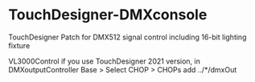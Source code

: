 # TouchDesigner-DMXconsole
TouchDesigner Patch for DMX512 signal control including 16-bit lighting fixture


VL3000Control
if you use TouchDesigner 2021 version, in DMXoutputController Base > Select CHOP > CHOPs 
add ../*/dmxOut
